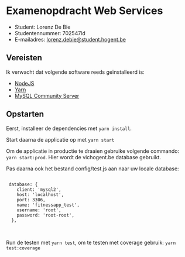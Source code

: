 # Examenopdracht Web Services


- Student: Lorenz De Bie
- Studentennummer: 702547ld
- E-mailadres: lorenz.debie@student.hogent.be

## Vereisten

Ik verwacht dat volgende software reeds geïnstalleerd is:

- [NodeJS](https://nodejs.org)
- [Yarn](https://yarnpkg.com)
- [MySQL Community Server](https://dev.mysql.com/downloads/mysql/)


## Opstarten

 Eerst, installeer de dependencies met <code>yarn install</code>.
 

  
  Start daarna de applicatie op met <code>yarn start</code>
  
  Om de applicatie in productie te draaien gebruike volgende commando: <code>yarn start:prod</code>.
  Hier wordt de vichogent.be database gebruikt.
 



 Pas daarna ook het bestand config/test.js aan naar uw locale database:

 <code>
 database: {
    client: 'mysql2',
    host: 'localhost',
    port: 3306,
    name: 'fitnessapp_test',
    username: 'root',
    password: 'root-root',
  },
 </code>
 <br>
 <br>
 
Run de testen met <code>yarn test</code>, om te testen met coverage gebruik: <code>yarn test:coverage</code>


